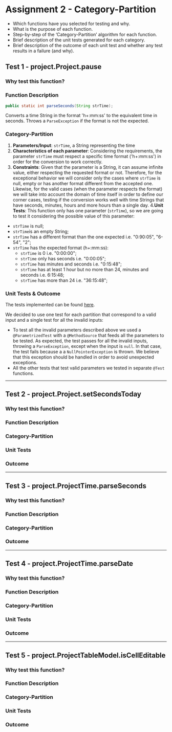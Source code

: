 # Assignment 2 - Category-Partition

- Which functions have you selected for testing and why.
- What is the purpose of each function.
- Step-by-step of the ‘Category-Partition’ algorithm for each function.
- Brief description of the unit tests generated for each category.
- Brief description of the outcome of each unit test and whether any test results in a failure (and why).

## Test 1 - project.Project.pause 

### Why test this function?

### Function Description
```java
public static int parseSeconds(String strTime);
```
Converts a time String in the format 'h+:mm:ss' to the equivalent time in seconds. Throws a `ParseException` if the format is not the expected.

### Category-Partition
1. **Parameters/Input**: `strTime`, a String representing the time
2. **Characteristics of each parameter**: Considering the requirements, the parameter `strTime` must respect a specific time format ('h+:mm:ss') in order for the conversion to work correctly.
3. **Constraints**: Given that the parameter is a String, it can assume infinite value, either respecting the requested format or not. Therefore, for the exceptional behavior we will consider only the cases where `strTime` is null, empty or has another format different from the accepted one. 
Likewise, for the valid cases (when the parameter respects the format) we will take into account the domain of time itself in order to define our corner cases, testing if the conversion works well with time Strings that have seconds, minutes, hours and more hours than a single day.
4.**Unit Tests**: This function only has one parameter (`strTime`), so we are going to test it considering the possible value of this parameter:
- `strTime` is null;
- `strTime`is an empty String;
- `strTime` has a different format than the one expected i.e. "0:90:05", "6-54", "2";
- `strTime` has the expected format (h+:mm:ss):
  - `strTime` is 0 i.e. "0:00:00";
  - `strTime` only has seconds i.e. "0:00:05";
  - `strTime` has minutes and seconds i.e. "0:15:48";
  - `strTime` has at least 1 hour but no more than 24, minutes and seconds i.e. 6:15:48;
  - `strTime` has more than 24 i.e. "36:15:48";

### Unit Tests & Outcome
The tests implemented can be found [here](../../src/test/java/de/dominik_geyer/jtimesched/project/ProjectTimeTest.java).

We decided to use one test for each partition that correspond to a valid input and a single test for all the invalid inputs:
- To test all the invalid parameters described above we used a `@ParametrizedTest` with a `@MethodSource` that feeds all the parameters to be tested. As expected, the test passes for all the invalid inputs, throwing a `ParseException`, except when the input is `null`. In that case, the test fails because a a `NullPointerException` is thrown. We believe that this exception should be handled in order to avoid unexpected exceptions.
- All the other tests that test valid parameters we tested in separate `@Test` functions.

---

## Test 2 - project.Project.setSecondsToday

### Why test this function?

### Function Description

### Category-Partition

### Unit Tests

### Outcome

--- 

## Test 3 - project.ProjectTime.parseSeconds

### Why test this function?

### Function Description

### Category-Partition

### Outcome

--- 

## Test 4 - project.ProjectTime.parseDate

### Why test this function?

### Function Description

### Category-Partition

### Unit Tests

### Outcome

--- 

## Test 5 - project.ProjectTableModel.isCellEditable

### Why test this function?

### Function Description

### Category-Partition

### Unit Tests

### Outcome
